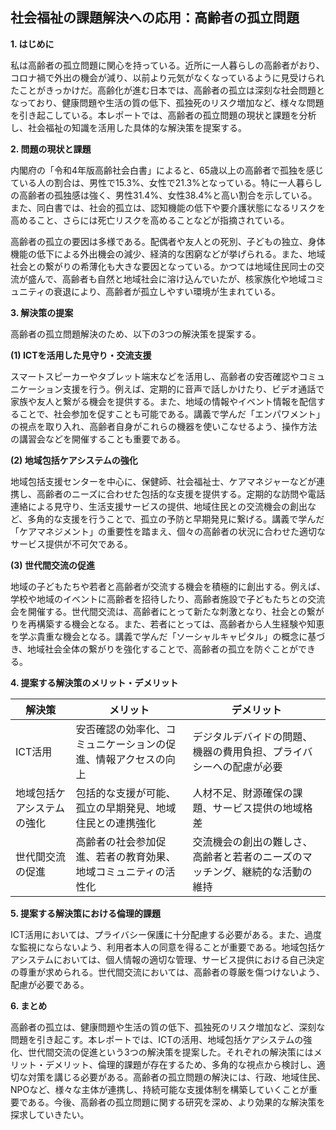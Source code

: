 ## 社会福祉の課題解決への応用：高齢者の孤立問題

**1. はじめに**

私は高齢者の孤立問題に関心を持っている。近所に一人暮らしの高齢者がおり、コロナ禍で外出の機会が減り、以前より元気がなくなっているように見受けられたことがきっかけだ。高齢化が進む日本では、高齢者の孤立は深刻な社会問題となっており、健康問題や生活の質の低下、孤独死のリスク増加など、様々な問題を引き起こしている。本レポートでは、高齢者の孤立問題の現状と課題を分析し、社会福祉の知識を活用した具体的な解決策を提案する。

**2. 問題の現状と課題**

内閣府の「令和4年版高齢社会白書」によると、65歳以上の高齢者で孤独を感じている人の割合は、男性で15.3%、女性で21.3%となっている。特に一人暮らしの高齢者の孤独感は強く、男性31.4%、女性38.4%と高い割合を示している。また、同白書では、社会的孤立は、認知機能の低下や要介護状態になるリスクを高めること、さらには死亡リスクを高めることなどが指摘されている。

高齢者の孤立の要因は多様である。配偶者や友人との死別、子どもの独立、身体機能の低下による外出機会の減少、経済的な困窮などが挙げられる。また、地域社会との繋がりの希薄化も大きな要因となっている。かつては地域住民同士の交流が盛んで、高齢者も自然と地域社会に溶け込んでいたが、核家族化や地域コミュニティの衰退により、高齢者が孤立しやすい環境が生まれている。

**3. 解決策の提案**

高齢者の孤立問題解決のため、以下の3つの解決策を提案する。

**(1) ICTを活用した見守り・交流支援**

スマートスピーカーやタブレット端末などを活用し、高齢者の安否確認やコミュニケーション支援を行う。例えば、定期的に音声で話しかけたり、ビデオ通話で家族や友人と繋がる機会を提供する。また、地域の情報やイベント情報を配信することで、社会参加を促すことも可能である。講義で学んだ「エンパワメント」の視点を取り入れ、高齢者自身がこれらの機器を使いこなせるよう、操作方法の講習会などを開催することも重要である。

**(2) 地域包括ケアシステムの強化**

地域包括支援センターを中心に、保健師、社会福祉士、ケアマネジャーなどが連携し、高齢者のニーズに合わせた包括的な支援を提供する。定期的な訪問や電話連絡による見守り、生活支援サービスの提供、地域住民との交流機会の創出など、多角的な支援を行うことで、孤立の予防と早期発見に繋げる。講義で学んだ「ケアマネジメント」の重要性を踏まえ、個々の高齢者の状況に合わせた適切なサービス提供が不可欠である。

**(3) 世代間交流の促進**

地域の子どもたちや若者と高齢者が交流する機会を積極的に創出する。例えば、学校や地域のイベントに高齢者を招待したり、高齢者施設で子どもたちとの交流会を開催する。世代間交流は、高齢者にとって新たな刺激となり、社会との繋がりを再構築する機会となる。また、若者にとっては、高齢者から人生経験や知恵を学ぶ貴重な機会となる。講義で学んだ「ソーシャルキャピタル」の概念に基づき、地域社会全体の繋がりを強化することで、高齢者の孤立を防ぐことができる。


**4. 提案する解決策のメリット・デメリット**

| 解決策 | メリット | デメリット |
|---|---|---|
| ICT活用 | 安否確認の効率化、コミュニケーションの促進、情報アクセスの向上 | デジタルデバイドの問題、機器の費用負担、プライバシーへの配慮が必要 |
| 地域包括ケアシステムの強化 | 包括的な支援が可能、孤立の早期発見、地域住民との連携強化 | 人材不足、財源確保の課題、サービス提供の地域格差 |
| 世代間交流の促進 | 高齢者の社会参加促進、若者の教育効果、地域コミュニティの活性化 | 交流機会の創出の難しさ、高齢者と若者のニーズのマッチング、継続的な活動の維持 |


**5. 提案する解決策における倫理的課題**

ICT活用においては、プライバシー保護に十分配慮する必要がある。また、過度な監視にならないよう、利用者本人の同意を得ることが重要である。地域包括ケアシステムにおいては、個人情報の適切な管理、サービス提供における自己決定の尊重が求められる。世代間交流においては、高齢者の尊厳を傷つけないよう、配慮が必要である。

**6. まとめ**

高齢者の孤立は、健康問題や生活の質の低下、孤独死のリスク増加など、深刻な問題を引き起こす。本レポートでは、ICTの活用、地域包括ケアシステムの強化、世代間交流の促進という3つの解決策を提案した。それぞれの解決策にはメリット・デメリット、倫理的課題が存在するため、多角的な視点から検討し、適切な対策を講じる必要がある。高齢者の孤立問題の解決には、行政、地域住民、NPOなど、様々な主体が連携し、持続可能な支援体制を構築していくことが重要である。今後、高齢者の孤立問題に関する研究を深め、より効果的な解決策を探求していきたい。
